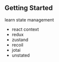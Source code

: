 ## Getting Started
learn state management
- react context
- redux
- zustand
- recoil
- jotai
- unstated

